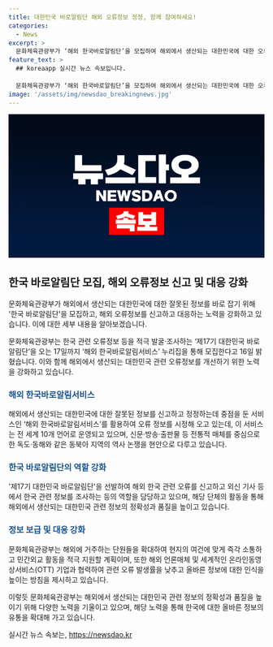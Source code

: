 ```yaml
---
title: 대한민국 바로알림단 해외 오류정보 정정, 함께 참여하세요!
categories:
  - News
excerpt: >
  문화체육관광부가 ‘해외 한국바로알림단’을 모집하여 해외에서 생산되는 대한민국에 대한 오류 정보를 조사하고 시정하고 있다. ‘한국바로알림서비스’에서는 주로 신문·방송·출판물 등 전통 매체를 중심으로 오류 정보를 다루었으나, 최근에는 넷플릭스, 구글 등의 해외 플랫폼도 포함된다. 이에 문체부는 ‘제17기 대한민국 바로알림단’을 운영하여 해외 한국 관련 오류를 신고하고 외신 기사에서 정보를 조사할 예정이며, 해외 거주 단원을 확대해 민간외교 활동을 지원할 계획이다. 또한, 올바른 정보에 대한 인식을 높이기 위해 세계적 온라인동영상서비스, 해외 언론매체 등에 오류사례와 대응 논리 등을 배포할 예정이다.
feature_text: >
  ## koreaapp 실시간 뉴스 속보입니다.

  문화체육관광부가 ‘해외 한국바로알림단’을 모집하여 해외에서 생산되는 대한민국에 대한 오류 정보를 조사하고 시정하고 있다. ‘한국바로알림서비스’에서는 주로 신문·방송·출판물 등 전통 매체를 중심으로 오류 정보를 다루었으나, 최근에는 넷플릭스, 구글 등의 해외 플랫폼도 포함된다. 이에 문체부는 ‘제17기 대한민국 바로알림단’을 운영하여 해외 한국 관련 오류를 신고하고 외신 기사에서 정보를 조사할 예정이며, 해외 거주 단원을 확대해 민간외교 활동을 지원할 계획이다. 또한, 올바른 정보에 대한 인식을 높이기 위해 세계적 온라인동영상서비스, 해외 언론매체 등에 오류사례와 대응 논리 등을 배포할 예정이다.
image: '/assets/img/newsdao_breakingnews.jpg'
---
```


<p><img src="/assets/img/newsdao_breakingnews.jpg" alt="koreaapp 속보" /></p>

<h2 data-ke-size="size26">한국 바로알림단 모집, 해외 오류정보 신고 및 대응 강화</h2>

<p>문화체육관광부가 해외에서 생산되는 대한민국에 대한 잘못된 정보를 바로 잡기 위해 '한국 바로알림단'을 모집하고, 해외 오류정보를 신고하고 대응하는 노력을 강화하고 있습니다. 이에 대한 세부 내용을 알아보겠습니다.</p>

<p data-ke-size="size16">문화체육관광부는 한국 관련 오류정보 등을 적극 발굴·조사하는 ‘제17기 대한민국 바로알림단’을 오는 17일까지 ‘해외 한국바로알림서비스’ 누리집을 통해 모집한다고 16일 밝혔습니다. 이와 함께 해외에서 생산되는 대한민국 관련 오류정보를 개선하기 위한 노력을 강화하고 있습니다.</p>

<h3><b><span style="color: #1a5490;">해외 한국바로알림서비스</span></b></h3>

<p>해외에서 생산되는 대한민국에 대한 잘못된 정보를 신고하고 정정하는데 중점을 둔 서비스인 ‘해외 한국바로알림서비스’를 활용하여 오류 정보를 시정해 오고 있는데, 이 서비스는 전 세계 10개 언어로 운영되고 있으며, 신문·방송·출판물 등 전통적 매체를 중심으로 한 독도·동해와 같은 동북아 지역의 역사 논쟁을 현안으로 다루고 있습니다.</p>

<h3><b><span style="color: #1a5490;">한국 바로알림단의 역할 강화</span></b></h3>

<p>'제17기 대한민국 바로알림단'을 선발하여 해외 한국 관련 오류를 신고하고 외신 기사 등에서 한국 관련 정보를 조사하는 등의 역할을 담당하고 있으며, 해당 단체의 활동을 통해 해외에서 생산되는 대한민국 관련 정보의 정확성과 품질을 높이고 있습니다.</p>

<h3><b><span style="color: #1a5490;">정보 보급 및 대응 강화</span></b></h3>

<p>문화체육관광부는 해외에 거주하는 단원들을 확대하여 현지의 여건에 맞게 즉각 소통하고 민간외교 활동을 적극 지원할 계획이며, 또한 해외 언론매체 및 세계적인 온라인동영상서비스(OTT) 기업과 협력하여 관련 오류 발생률을 낮추고 올바른 정보에 대한 인식을 높이는 방침을 제시하고 있습니다.</p>

<p>이렇듯 문화체육관광부는 해외에서 생산되는 대한민국 관련 정보의 정확성과 품질을 높이기 위해 다양한 노력을 기울이고 있으며, 해당 노력을 통해 한국에 대한 올바른 정보의 유통을 확대해 가고 있습니다.</p>
실시간 뉴스 속보는, <a href="https://newsdao.kr" rel="dofollow">https://newsdao.kr</a>


